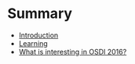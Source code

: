 # Summary

* [Introduction](README.md)
* [Learning](learning/README.md)
* [What is interesting in OSDI 2016?](learning/osdi2016.md)

